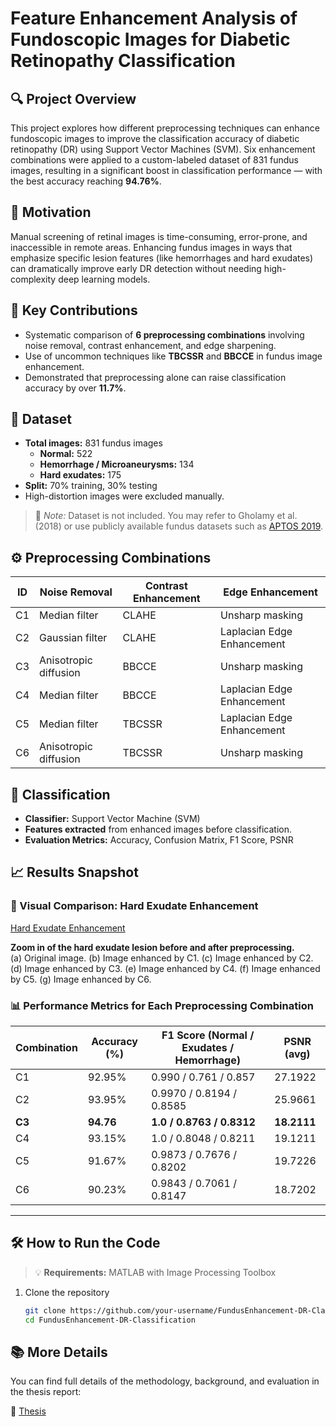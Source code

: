 # Feature Enhancement Analysis of Fundoscopic Images for Diabetic Retinopathy Classification

## 🔍 Project Overview

This project explores how different preprocessing techniques can enhance fundoscopic images to improve the classification accuracy of diabetic retinopathy (DR) using Support Vector Machines (SVM). Six enhancement combinations were applied to a custom-labeled dataset of 831 fundus images, resulting in a significant boost in classification performance — with the best accuracy reaching **94.76%**.

## 🎯 Motivation

Manual screening of retinal images is time-consuming, error-prone, and inaccessible in remote areas. Enhancing fundus images in ways that emphasize specific lesion features (like hemorrhages and hard exudates) can dramatically improve early DR detection without needing high-complexity deep learning models.

## 🧠 Key Contributions

- Systematic comparison of **6 preprocessing combinations** involving noise removal, contrast enhancement, and edge sharpening.
- Use of uncommon techniques like **TBCSSR** and **BBCCE** in fundus image enhancement.
- Demonstrated that preprocessing alone can raise classification accuracy by over **11.7%**.

## 📂 Dataset

- **Total images:** 831 fundus images  
  - **Normal:** 522  
  - **Hemorrhage / Microaneurysms:** 134  
  - **Hard exudates:** 175  
- **Split:** 70% training, 30% testing
- High-distortion images were excluded manually.

> 📁 *Note:* Dataset is not included. You may refer to Gholamy et al. (2018) or use publicly available fundus datasets such as [APTOS 2019](https://www.kaggle.com/competitions/aptos2019-blindness-detection/data).

## ⚙️ Preprocessing Combinations

| ID | Noise Removal         | Contrast Enhancement     | Edge Enhancement                |
|----|------------------------|---------------------------|----------------------------------|
| C1 | Median filter          | CLAHE                     | Unsharp masking                  |
| C2 | Gaussian filter        | CLAHE                     | Laplacian Edge Enhancement                                |
| C3 | Anisotropic diffusion  | BBCCE                     | Unsharp masking      |
| C4 | Median filter          | BBCCE                     | Laplacian Edge Enhancement                                |
| C5 | Median filter          | TBCSSR                         | Laplacian Edge Enhancement               |
| C6 | Anisotropic diffusion  | TBCSSR                    | Unsharp masking      |

## 🧪 Classification

- **Classifier:** Support Vector Machine (SVM)
- **Features extracted** from enhanced images before classification.
- **Evaluation Metrics:** Accuracy, Confusion Matrix, F1 Score, PSNR

## 📈 Results Snapshot

### 🔬 Visual Comparison: Hard Exudate Enhancement

[Hard Exudate Enhancement](Images\enhancement_results.jpg)

**Zoom in of the hard exudate lesion before and after preprocessing.**  
(a) Original image. (b) Image enhanced by C1. (c) Image enhanced by C2. (d) Image enhanced by C3. (e) Image enhanced by C4. (f) Image enhanced by C5. (g) Image enhanced by C6.

### 📊 Performance Metrics for Each Preprocessing Combination

| Combination | Accuracy (%) | F1 Score (Normal / Exudates / Hemorrhage) | PSNR (avg) |
|-------------|---------------|--------------------------------------------|------------|
| C1 | 92.95% | 0.990 / 0.761 / 0.857 | 27.1922 |
| C2 | 93.95%   | 0.9970 / 0.8194 / 0.8585 | 25.9661   |
| **C3**   | **94.76**  | **1.0 / 0.8763 / 0.8312**        | **18.2111**  |
| C4  |  93.15% | 1.0 / 0.8048 / 0.8211 |  19.1211 |  
| C5 |  91.67% | 0.9873 / 0.7676 / 0.8202 | 19.7226  |
| C6  | 90.23%  | 0.9843 / 0.7061 / 0.8147 | 18.7202  |

---

## 🛠 How to Run the Code

> 💡 **Requirements:** MATLAB with Image Processing Toolbox

1. Clone the repository

   ```bash
   git clone https://github.com/your-username/FundusEnhancement-DR-Classification.git
   cd FundusEnhancement-DR-Classification

## 📚 More Details

You can find full details of the methodology, background, and evaluation in the thesis report:

📄 [Thesis](https://drive.google.com/file/d/10RyT8yCEn2WJKk_uBNciZiavWSRO8dRV/view?usp=drivesdk)
